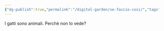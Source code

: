 ```yaml
---
{"dg-publish":true,"permalink":"/digital-garden/se-faccio-cosi/","tags":["gardenEntry"]}
---
```


I gatti sono animali. Perchè non lo vede?